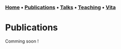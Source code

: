### [Home](index.md) • [Publications](publications.md) • [Talks](talks.md) • [Teaching](teaching.md) • [Vita](cv.md)

# Publications

Comming soon !
